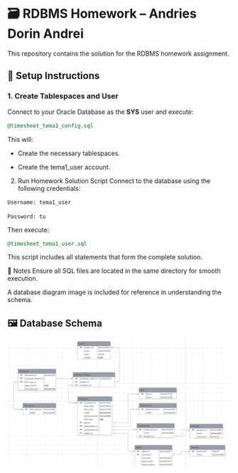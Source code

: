 # 🗃️ RDBMS Homework – Andries Dorin Andrei

This repository contains the solution for the RDBMS homework assignment.

## 📌 Setup Instructions

### 1. Create Tablespaces and User

Connect to your Oracle Database as the **SYS** user and execute:

```sql
@timesheet_tema1_config.sql
```
This will:

- Create the necessary tablespaces.

- Create the tema1_user account.

2. Run Homework Solution Script
Connect to the database using the following credentials:
```
Username: tema1_user

Password: tu
```
Then execute:

```sql
@timesheet_tema1_user.sql
```

This script includes all statements that form the complete solution.

🧾 Notes
Ensure all SQL files are located in the same directory for smooth execution.

A database diagram image is included for reference in understanding the schema.

## 🖼️ Database Schema

![Database Diagram](diagram.png)
